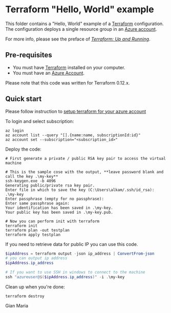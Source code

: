 # Terraform "Hello, World" example

This folder contains a "Hello, World" example of a [Terraform](https://www.terraform.io/) configuration. The configuration deploys a single resource group in an [Azure account](http://portal.azure.com/).

For more info, please see the preface of *[Terraform: Up and Running](http://www.terraformupandrunning.com)*.

## Pre-requisites

* You must have [Terraform](https://www.terraform.io/) installed on your computer. 
* You must have an [Azure Account](http://portal.azure.com/).

Please note that this code was written for Terraform 0.12.x.

## Quick start

Please follow instruction to [setup terraform for your azure account](https://docs.microsoft.com/en-gb/azure/developer/terraform/get-started-cloud-shell)

To login and select subscription:

```
az login
az account list --query "[].{name:name, subscriptionId:id}"
az account set --subscription="<subscription_id>"
```

Deploy the code:

```
# First generate a private / public RSA key pair to access the virtual machine

# This is the sample cose with the output, **leave password blank and call the key .\my-key** 
ssh-keygen.exe -b 4096 
Generating public/private rsa key pair.
Enter file in which to save the key (C:\Users\alkam/.ssh/id_rsa): .\my-key
Enter passphrase (empty for no passphrase): 
Enter same passphrase again: 
Your identification has been saved in .\my-key.
Your public key has been saved in .\my-key.pub.

# Now you can perform init with terraform
terraform init
terraform plan -out testplan
terraform apply testplan
```

If you need to retrieve data for public IP you can use this code.

```PowerShell
$ipAddress = terraform output -json ip_address | ConvertFrom-json
# you can output ip address
$ipAddress.ip_address

# If you want to use SSH in windows to connect to the machine 
ssh "azureuser@$($ipAddress.ip_address)" -i .\my-key
```

Clean up when you're done:

```
terraform destroy
```

Gian Maria